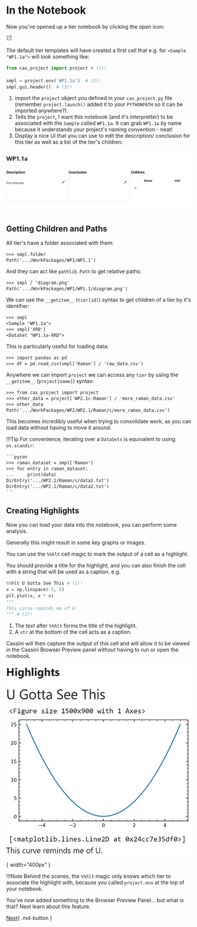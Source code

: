 # In the Notebook

Now you've opened up a tier notebook by clicking the open icon:

<svg xmlns="http://www.w3.org/2000/svg" width="16" viewBox="0 0 24 24" data-icon="ui-components:launcher" class=""><path xmlns="http://www.w3.org/2000/svg" class="jp-icon3 jp-icon-selectable" fill="#616161" d="M19 19H5V5h7V3H5a2 2 0 00-2 2v14a2 2 0 002 2h14c1.1 0 2-.9 2-2v-7h-2v7zM14 3v2h3.59l-9.83 9.83 1.41 1.41L19 6.41V10h2V3h-7z"></path></svg>

The default tier templates will have created a first cell that e.g. for `<Sample "WP1.1a">` will look something like:

```python
from cas_project import project # (1)!

smpl = project.env('WP1.1a')  # (2)!
smpl.gui.header()  # (3)!
```

1. import the `project` object you defined in your `cas_project.py` file (remember `project.launch()` added it to your `PYTHONPATH` so it can be imported anywhere?).
2. Tells the `project`, I want this notebook (and it's interpretter) to be associated with the `Sample` called `WP1.1a`. It can grab `WP1.1a` by name because it understands your project's naming convention - neat!
3. Display a nice UI that you can use to edit the description/ conclusion for this tier as well as a list of the tier's children:

![Tier Header](../static/tier-nb-header.png)

## Getting Children and Paths

All tier's have a folder associated with them:

```pycon
>>> smpl.folder
Path('.../WorkPackages/WP1/WP1.1')
```

And they can act like ``pathlib.Path`` to get relative paths:

```pycon
>>> smpl / 'diagram.png'
Path('.../WorkPackages/WP1/WP1.1/diagram.png')
```

We can use the `__getitem__` (`tier[id]`) syntax to get children of a tier by it's identifier:

```pycon
>>> smpl
<Sample "WP1.1a">
>>> smpl['XRD']
<DataSet "WP1.1a-XRD">
```

This is particularly useful for loading data:

```pycon
>>> import pandas as pd
>>> df = pd.read_csv(smpl['Raman'] / 'raw_data.csv')
```

Anywhere we can import `project` we can access any `tier` by using the `__getitem__` (`project[name]`) syntax:

```pycon
>>> from cas_project import project
>>> other_data = project['WP2.1c-Raman'] / 'more_raman_data.csv'
>>> other_data
Path('.../WorkPackages/WP2/WP2.1/Raman/c/more_raman_data.csv')
```

This becomes incredibly useful when trying to consolidate work, as you can load data without having to move it around.

!!!Tip
    For convenience, iterating over a ``DataSets`` is equivalent to using ``os.scandir``:

    ```pycon
    >>> raman_dataset = smpl['Raman']
    >>> for entry in raman_dataset:
    ...     print(data)
    DirEntry('.../WP2.1/Raman/c/data1.txt')
    DirEntry('.../WP2.1/Raman/c/data2.txt')
    ```


## Creating Highlights

Now you can load your data into the notebook, you can perform some analysis.

Generally this might result in some key graphs or images.

You can use the `%%hlt` cell magic to mark the output of a cell as a highlight.

You should provide a title for the highlight, and you can also finish the cell with a string that will be used as a caption. e.g.

```python
%%hlt U Gotta See This # (1)!
x = np.linspace(-5, 5)
plt.plot(x, x * x)
"""
This curve reminds me of U.
""" # (2)!
```

1. The text after `%%hlt` forms the title of the highlight.
2. A `str` at the bottom of the cell acts as a caption.

Cassini will then capture the output of this cell and will allow it to be viewed in the Cassini Browser Preview panel _without_ having to run or open the notebook.

![Highlights](../static/highlights-example.png){ width="400px" }

!!!Note
    Behind the scenes, the `%%hlt` magic only knows which tier to associate the highlight with, because you called `project.env` at the top of your notebook.

You've now added something to the Browser Preview Panel... but what is that? Next learn about this feature.

[Next](./preview-panel.md){ .md-button }
